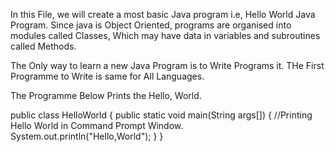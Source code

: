 In this File, we will create a most basic Java program i.e, Hello World Java Program. Since java is Object Oriented, programs are organised into modules called Classes, Which may have data in variables and subroutines called Methods.

The Only way to learn a new Java Program is to Write Programs it. THe First Programme to Write is same for All Languages.

The Programme Below Prints the Hello, World.

public class HelloWorld {
public static void main(String args[]) {
//Printing Hello World in Command Prompt Window.
System.out.println("Hello,World");
}
}